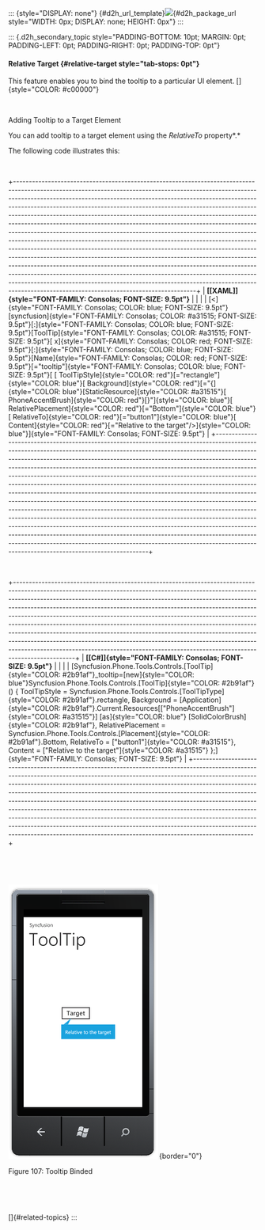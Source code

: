 ::: {style="DISPLAY: none"}
[](ms-xhelp:///?Id=d2h_url_template){#d2h_url_template}![](!package_url!){#d2h_package_url style="WIDTH: 0px; DISPLAY: none; HEIGHT: 0px"}
:::

::: {.d2h_secondary_topic style="PADDING-BOTTOM: 10pt; MARGIN: 0pt; PADDING-LEFT: 0pt; PADDING-RIGHT: 0pt; PADDING-TOP: 0pt"}
#### Relative Target {#relative-target style="tab-stops: 0pt"}

This feature enables you to bind the tooltip to a particular UI element. []{style="COLOR: #c00000"}

 

Adding Tooltip to a Target Element

You can add tooltip to a target element using the *RelativeTo* property*.*

The following code illustrates this:

 

+---------------------------------------------------------------------------------------------------------------------------------------------------------------------------------------------------------------------------------------------------------------------------------------------------------------------------------------------------------------------------------------------------------------------------------------------------------------------------------------------------------------------------------------------------------------------------------------------------------------------------------------------------------------------------------------------------------------------------------------------------------------------------------------------------------------------------------------------------------------------------------------------------------------------------------------------------------------------------------------------------------------------------------------------------------------------------------------------------------------+
| **[\[XAML\]]{style="FONT-FAMILY: Consolas; FONT-SIZE: 9.5pt"}**                                                                                                                                                                                                                                                                                                                                                                                                                                                                                                                                                                                                                                                                                                                                                                                                                                                                                                                                                                                                                                               |
|                                                                                                                                                                                                                                                                                                                                                                                                                                                                                                                                                                                                                                                                                                                                                                                                                                                                                                                                                                                                                                                                                                               |
| [\<]{style="FONT-FAMILY: Consolas; COLOR: blue; FONT-SIZE: 9.5pt"}[syncfusion]{style="FONT-FAMILY: Consolas; COLOR: #a31515; FONT-SIZE: 9.5pt"}[:]{style="FONT-FAMILY: Consolas; COLOR: blue; FONT-SIZE: 9.5pt"}[ToolTip]{style="FONT-FAMILY: Consolas; COLOR: #a31515; FONT-SIZE: 9.5pt"}[ x]{style="FONT-FAMILY: Consolas; COLOR: red; FONT-SIZE: 9.5pt"}[:]{style="FONT-FAMILY: Consolas; COLOR: blue; FONT-SIZE: 9.5pt"}[Name]{style="FONT-FAMILY: Consolas; COLOR: red; FONT-SIZE: 9.5pt"}[=\"tooltip\"]{style="FONT-FAMILY: Consolas; COLOR: blue; FONT-SIZE: 9.5pt"}[ [ ToolTipStyle]{style="COLOR: red"}[=\"rectangle\"]{style="COLOR: blue"}[ Background]{style="COLOR: red"}[=\"{]{style="COLOR: blue"}[StaticResource]{style="COLOR: #a31515"}[ PhoneAccentBrush]{style="COLOR: red"}[}\"]{style="COLOR: blue"}[ RelativePlacement]{style="COLOR: red"}[=\"Bottom\"]{style="COLOR: blue"}[ RelativeTo]{style="COLOR: red"}[=\"button1\"]{style="COLOR: blue"}[ Content]{style="COLOR: red"}[=\"Relative to the target\"/\>]{style="COLOR: blue"}]{style="FONT-FAMILY: Consolas; FONT-SIZE: 9.5pt"} |
+---------------------------------------------------------------------------------------------------------------------------------------------------------------------------------------------------------------------------------------------------------------------------------------------------------------------------------------------------------------------------------------------------------------------------------------------------------------------------------------------------------------------------------------------------------------------------------------------------------------------------------------------------------------------------------------------------------------------------------------------------------------------------------------------------------------------------------------------------------------------------------------------------------------------------------------------------------------------------------------------------------------------------------------------------------------------------------------------------------------+

 

+-------------------------------------------------------------------------------------------------------------------------------------------------------------------------------------------------------------------------------------------------------------------------------------------------------------------------------------------------------------------------------------------------------------------------------------------------------------------------------------------------------------------------------------------------------------------------------------------------------------------------------------------------------------------------------------------------------------------------------------------------+
| **[\[C#\]]{style="FONT-FAMILY: Consolas; FONT-SIZE: 9.5pt"}**                                                                                                                                                                                                                                                                                                                                                                                                                                                                                                                                                                                                                                                                                   |
|                                                                                                                                                                                                                                                                                                                                                                                                                                                                                                                                                                                                                                                                                                                                                 |
| [Syncfusion.Phone.Tools.Controls.[ToolTip]{style="COLOR: #2b91af"}\_tooltip=[new]{style="COLOR: blue"}Syncfusion.Phone.Tools.Controls.[ToolTip]{style="COLOR: #2b91af"}() { ToolTipStyle = Syncfusion.Phone.Tools.Controls.[ToolTipType]{style="COLOR: #2b91af"}.rectangle, Background = [Application]{style="COLOR: #2b91af"}.Current.Resources\[[\"PhoneAccentBrush\"]{style="COLOR: #a31515"}\] [as]{style="COLOR: blue"} [SolidColorBrush]{style="COLOR: #2b91af"}, RelativePlacement = Syncfusion.Phone.Tools.Controls.[Placement]{style="COLOR: #2b91af"}.Bottom, RelativeTo = [\"button1\"]{style="COLOR: #a31515"}, Content = [\"Relative to the target\"]{style="COLOR: #a31515"} };]{style="FONT-FAMILY: Consolas; FONT-SIZE: 9.5pt"} |
+-------------------------------------------------------------------------------------------------------------------------------------------------------------------------------------------------------------------------------------------------------------------------------------------------------------------------------------------------------------------------------------------------------------------------------------------------------------------------------------------------------------------------------------------------------------------------------------------------------------------------------------------------------------------------------------------------------------------------------------------------+

 

 

![](ImagesExt/image78_106.png){border="0"}

Figure 107: Tooltip Binded

 

 

[]{#related-topics}
:::
